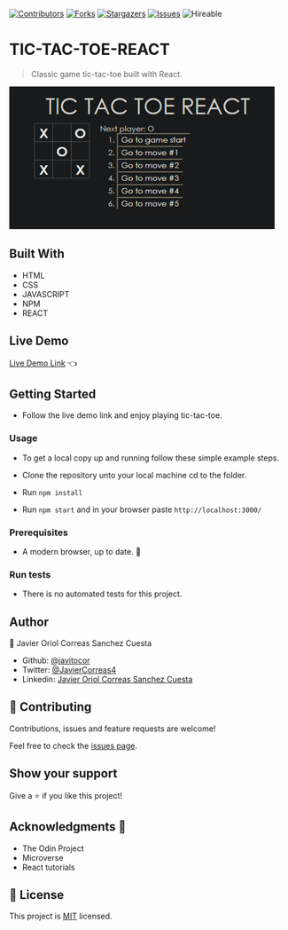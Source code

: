 <!--
*** Thanks for checking out this README Template. If you have a suggestion that would
*** make this better, please fork the repo and create a pull request or simply open
*** an issue with the tag "enhancement".
*** Thanks again! Now go create something AMAZING! :D
-->

<!-- PROJECT SHIELDS -->
<!--
*** I'm using markdown "reference style" links for readability.
*** Reference links are enclosed in brackets [ ] instead of parentheses ( ).
*** See the bottom of this document for the declaration of the reference variables
*** for contributors-url, forks-url, etc. This is an optional, concise syntax you may use.
*** https://www.markdownguide.org/basic-syntax/#reference-style-links
-->
[![Contributors][contributors-shield]][contributors-url] 
[![Forks][forks-shield]][forks-url] 
[![Stargazers][stars-shield]][stars-url] 
[![Issues][issues-shield]][issues-url] 
![Hireable](https://cdn.rawgit.com/hiendv/hireable/master/styles/default/yes.svg) 

# TIC-TAC-TOE-REACT

>  Classic game tic-tac-toe built with React. 

![screenshot](./screenshot.png)

## Built With

- HTML 
- CSS
- JAVASCRIPT
- NPM
- REACT

## Live Demo

[Live Demo Link]() :point_left:

## Getting Started
- Follow the live demo link and enjoy playing tic-tac-toe.

### Usage
- To get a local copy up and running follow these simple example steps.

- Clone the repository unto your local machine cd to the folder.
- Run `npm install`
- Run `npm start` and in your browser paste `http://localhost:3000/`


### Prerequisites

- A modern browser, up to date.  :muscle:

### Run tests

- There is no automated tests for this project.


## Author

👤 Javier Oriol Correas Sanchez Cuesta 
- Github: [@javitocor](https://github.com/javitocor) 
- Twitter: [@JavierCorreas4](https://twitter.com/JavierCorreas4) 
- Linkedin: [Javier Oriol Correas Sanchez Cuesta](https://www.linkedin.com/in/javier-correas-sanchez-cuesta-15289482/) 

## 🤝 Contributing

Contributions, issues and feature requests are welcome!

Feel free to check the [issues page](https://github.com/javitocor/Tic-Tac-Toe-React/issues).

## Show your support

Give a ⭐️ if you like this project!

## Acknowledgments 🚀

- The Odin Project
- Microverse
- React tutorials

## 📝 License

This project is [MIT](lic.url) licensed.

<!-- MARKDOWN LINKS & IMAGES -->
<!-- https://www.markdownguide.org/basic-syntax/#reference-style-links -->
[contributors-shield]: https://img.shields.io/github/contributors/javitocor/Tic-Tac-Toe-React.svg?style=flat-square
[contributors-url]: https://github.com/javitocor/Tic-Tac-Toe-React/graphs/contributors
[forks-shield]: https://img.shields.io/github/forks/javitocor/Tic-Tac-Toe-React.svg?style=flat-square
[forks-url]: https://github.com/javitocor/Tic-Tac-Toe-React/network/members
[stars-shield]: https://img.shields.io/github/stars/javitocor/Tic-Tac-Toe-React.svg?style=flat-square
[stars-url]: https://github.com/javitocor/Tic-Tac-Toe-React/stargazers
[issues-shield]: https://img.shields.io/github/issues/javitocor/Tic-Tac-Toe-React.svg?style=flat-square
[issues-url]: https://github.com/javitocor/Tic-Tac-Toe-React/issues